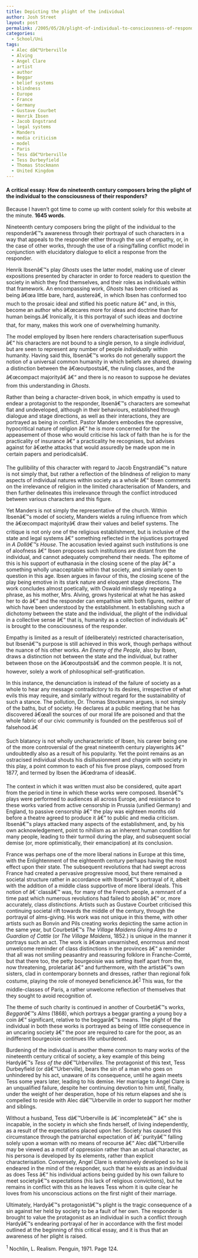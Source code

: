 ```yaml
---
title: Depicting the plight of the individual
author: Josh Street
layout: post
permalink: /2005/05/28/plight-of-individual-to-consciousness-of-responder/
categories:
  - School/Uni
tags:
  - Alec dâ€™Urberville
  - Alving
  - Angel Clare
  - artist
  - author
  - Beggar
  - belief systems
  - blindness
  - Europe
  - France
  - Germany
  - Gustave Courbet
  - Henrik Ibsen
  - Jacob Engstrand
  - legal systems
  - Manders
  - media criticism
  - model
  - Paris
  - Tess dâ€™Urberville
  - Tess Durbeyfield
  - Thomas Stockmann
  - United Kingdom
---
```

#### A critical essay: How do nineteenth century composers bring the plight of the individual to the consciousness of their responders?

Because I haven&#8217;t got time to come up with content solely for this website at the minute. **1645 words**.

Nineteenth century composers bring the plight of the individual to the responderâ€™s awareness through their portrayal of such characters in a way that appeals to the responder either through the use of empathy, or, in the case of other works, through the use of a rising/falling conflict model in conjunction with elucidatory dialogue to elicit a response from the responder.

Henrik Ibsenâ€™s play *Ghosts* uses the latter model, making use of clever expositions presented by character in order to force readers to question the society in which they find themselves, and their roles as individuals within that framework. An encompassing work, *Ghosts* has been criticised as being â€œa little bare, hard, austereâ€, in which Ibsen has conformed too much to the prosaic ideal and stifled his poetic nature â€“ and, in this, become an author who â€œcares more for ideas and doctrine than for human beings.â€ Ironically, it is this portrayal of such ideas and doctrine that, for many, makes this work one of overwhelming humanity.

The model employed by Ibsen here renders characterisation superfluous â€“ his characters are not bound to a single person, to a single *individual*, but are seen to represent any number of people *individually* within humanity. Having said this, Ibsenâ€™s works do not generally support the notion of a universal common humanity in which beliefs are shared, drawing a distinction between the â€œoutpostsâ€, the ruling classes, and the â€œcompact majorityâ€ â€“ and there is no reason to suppose he deviates from this understanding in *Ghosts*.

Rather than being a character-driven book, in which empathy is used to endear a protagonist to the responder, Ibsenâ€™s characters are somewhat flat and undeveloped, although in their behaviours, established through dialogue and stage directions, as well as their interactions, they are portrayed as being in conflict. Pastor Manders embodies the oppressive, hypocritical nature of religion â€“ he is more concerned for the appeasement of those who would criticise his lack of faith than he is for the practicality of insurance â€“ a practicality he recognises, but advises against for â€œthe attacks that would assuredly be made upon me in certain papers and periodicalsâ€.

The gullibility of this character with regard to Jacob Engstrandâ€™s nature is not simply that, but rather a reflection of the blindness of religion to many aspects of individual natures within society as a whole â€“ Ibsen comments on the irrelevance of religion in the limited characterisation of Manders, and then further delineates this irrelevance through the conflict introduced between various characters and this figure.

Yet Manders is not simply the representative of the church. Within Ibsenâ€™s model of society, Manders wields a ruling influence from which the â€œcompact majorityâ€ draw their values and belief systems. The critique is not only one of the religious establishment, but is inclusive of the state and legal systems â€“ something reflected in the injustices portrayed in *A Dollâ€™s House*. The accusation levied against such institutions is one of aloofness â€“ Ibsen proposes such institutions are distant from the individual, and cannot adequately comprehend their needs. The epitome of this is his support of euthanasia in the closing scene of the play â€“ a something wholly unacceptable within that society, and similarly open to question in this age. Ibsen argues in favour of this, the closing scene of the play being emotive in its stark nature and eloquent stage directions. The work concludes almost poetically, with Oswald mindlessly repeating a phrase, as his mother, Mrs. Alving, grows hysterical at what he has asked her to do â€“ and the responder can empathise with both figures, neither of which have been understood by the establishment. In establishing such a dichotomy between the state and the individual, the plight of the individual in a collective sense â€“ that is, humanity as a collection of individuals â€“ is brought to the consciousness of the responder.

Empathy is limited as a result of (deliberately) restricted characterisation, but Ibsenâ€™s purpose is still achieved in this work, though perhaps without the nuance of his other works. *An Enemy of the People*, also by Ibsen, draws a distinction not between the state and the individual, but rather between those on the â€œoutpostsâ€ and the common people. It is not, however, solely a work of philosophical self-gratification.

In this instance, the denunciation is instead of the failure of society as a whole to hear any message contradictory to its desires, irrespective of what evils this may require, and similarly without regard for the sustainability of such a stance. The pollution, Dr. Thomas Stockmann argues, is not simply of the baths, but of society. He declares at a public meeting that he has discovered â€œall the sources of our moral life are poisoned and that the whole fabric of our civic community is founded on the pestiferous soil of falsehood.â€

Such blatancy is not wholly uncharacteristic of Ibsen, his career being one of the more controversial of the great nineteenth century playwrights â€“ undoubtedly also as a result of his popularity. Yet the point remains as an ostracised individual shouts his disillusionment and chagrin with society in this play, a point common to each of his five prose plays, composed from 1877, and termed by Ibsen the â€œdrama of ideasâ€.

The context in which it was written must also be considered, quite apart from the period in time in which these works were composed. Ibsenâ€™s plays were performed to audiences all across Europe, and resistance to these works varied from active censorship in Prussia (unified Germany) and England, to passive censorship â€“ the play was eighteen months old before a theatre agreed to produce it â€“ to public and media criticism. Ibsenâ€™s plays attacked many aspects of the establishment, and, by his own acknowledgement, point to nihilism as an inherent human condition for many people, leading to their turmoil during the play, and subsequent social demise (or, more optimistically, their emancipation) at its conclusion.

France was perhaps one of the more liberal nations in Europe at this time, with the Enlightenment of the eighteenth century perhaps having the most effect upon their state. The subsequent revolutions that had swept across France had created a pervasive progressive mood, but there remained a societal structure rather in accordance with Ibsenâ€™s portrayal of it, albeit with the addition of a middle class supportive of more liberal ideals. This notion of â€˜classâ€™ was, for many of the French people, a remnant of a time past which numerous revolutions had failed to abolish â€“ or, more accurately, class *distinctions*. Artists such as Gustave Courbet criticised this continuing societal rift towards the middle of the century, through the portrayal of alms-giving. His work was not unique in this theme, with other artists such as Bonvin and Pils creating works depicting the same action in the same year, but Courbetâ€™s *The Village Maidens Giving Alms to a Guardian of Cattle* (or *The Village Maidens*, 1852.) is unique in the manner it portrays such an act. The work is â€œan unvarnished, enormous and most unwelcome reminder of class distinctions in the provinces â€“ a reminder that all was not smiling peasantry and reassuring folklore in Franche-Comt&#233;, but that there too, the petty bourgeoisie was setting itself apart from the, now threatening, proletariat â€“ and furthermore, with the artistâ€™s own sisters, clad in contemporary bonnets and dresses, rather than regional folk costume, playing the role of moneyed beneficience.â€<sup><a href="#plightfn1">1</a></sup> This was, for the middle-classes of Paris, a rather unwelcome reflection of themselves that they sought to avoid recognition of.

The theme of such charity is continued in another of Courbetâ€™s works, *Beggarâ€™s Alms* (1868), which portrays a beggar granting a young boy a coin â€“ significant, relative to the beggarâ€™s means. The plight of the individual in both these works is portrayed as being of little consequence in an uncaring society â€“ the poor are required to care for the poor, as an indifferent bourgeoisie continues life unburdened.

Burdening of the individual is another theme common to many works of the nineteenth century critical of society, a key example of this being Hardyâ€™s *Tess of the dâ€™Urbervilles*. The protagonist of this text, Tess Durbeyfield (or dâ€™Urberville), bears the sin of a man who goes on unhindered by his act, unaware of its consequence, until he again meets Tess some years later, leading to his demise. Her marriage to Angel Clare is an unqualified failure, despite her continuing devotion to him until, finally, under the weight of her desperation, hope of his return elapses and she is compelled to reside with Alec dâ€™Urberville in order to support her mother and siblings.

Without a husband, Tess dâ€™Urberville is â€˜incompleteâ€™ â€“ she is incapable, in the society in which she finds herself, of living independently, as a result of the expectations placed upon her. Society has caused this circumstance through the patriarchal expectation of â€˜purityâ€™ falling solely upon a woman with no means of recourse â€“ Alec dâ€™Urberville may be viewed as a motif of oppression rather than an actual character, as his persona is developed by its elements, rather than explicit characterisation. Conversely, Angel Clare is extensively developed so he is endeared in the mind of the responder, such that he exists as an individual as does Tess â€“ his individual actions being guided by his own failure to meet societyâ€™s expectations (his lack of religious convictions), but he remains in conflict with this as he leaves Tess whom it is quite clear he loves from his unconscious actions on the first night of their marriage.

Ultimately, Hardyâ€™s protagonistâ€™s plight is the tragic consequence of a sin against her held by society to be a fault of her own. The responder is brought to value the protagonist as an individual in such a conflict through Hardyâ€™s endearing portrayal of her in accordance with the first model outlined at the beginning of this critical essay, and it is thus that an awareness of her plight is raised.

<sup id="plightfn1">1</sup> Nochlin, L. Realism. Penguin, 1971. Page 124.